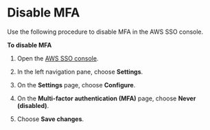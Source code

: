 # Disable MFA<a name="how-to-disable-mfa"></a>

Use the following procedure to disable MFA in the AWS SSO console\.

**To disable MFA**

1. Open the [AWS SSO console](https://console.aws.amazon.com/singlesignon)\.

1. In the left navigation pane, choose **Settings**\.

1. On the **Settings** page, choose **Configure**\.

1. On the **Multi\-factor authentication \(MFA\)** page, choose **Never \(disabled\)**\.

1. Choose **Save changes**\.